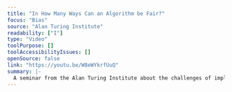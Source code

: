 ```yaml
---
title: "In How Many Ways Can an Algorithm be Fair?"
focus: "Bias"
source: "Alan Turing Institute"
readability: ["I"]
type: "Video"
toolPurpose: []
toolAccessibilityIssues: []
openSource: false
link: "https://youtu.be/W8eWYkrfUuQ"
summary: |-
  A seminar from the Alan Turing Institute about the challenges of implementing critical measures of fairness for technology policy and regulation.
---
```


